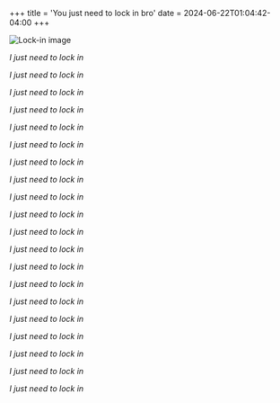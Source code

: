 +++
title = 'You just need to lock in bro'
date = 2024-06-22T01:04:42-04:00
+++

<div class="image">
  <img  src="/images/lock-in.jpeg" alt="Lock-in image"/>
</div>

_I just need to lock in_

_I just need to lock in_

_I just need to lock in_

_I just need to lock in_

_I just need to lock in_

_I just need to lock in_

_I just need to lock in_

_I just need to lock in_

_I just need to lock in_

_I just need to lock in_

_I just need to lock in_

_I just need to lock in_

_I just need to lock in_

_I just need to lock in_

_I just need to lock in_

_I just need to lock in_

_I just need to lock in_

_I just need to lock in_

_I just need to lock in_

_I just need to lock in_
